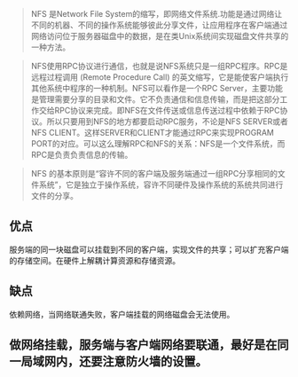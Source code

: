 > NFS 是Network File System的缩写，即网络文件系统.功能是通过网络让不同的机器、不同的操作系统能够彼此分享文件，让应用程序在客户端通过网络访问位于服务器磁盘中的数据，是在类Unix系统间实现磁盘文件共享的一种方法。

> NFS使用RPC协议进行通信，也就是说NFS系统只是一组RPC程序。RPC是远程过程调用 (Remote Procedure Call) 的英文缩写，它是能使客户端执行其他系统中程序的一种机制。NFS可以看作是一个RPC Server，主要功能是管理需要分享的目录和文件。它不负责通信和信息传输，而是把这部分工作交给RPC协议来完成。即NFS在文件传送或信息传送过程中依赖于RPC协议。所以只要用到NFS的地方都要启动RPC服务，不论是NFS SERVER或者NFS CLIENT。这样SERVER和CLIENT才能通过RPC来实现PROGRAM PORT的对应。可以这么理解RPC和NFS的关系：NFS是一个文件系统，而RPC是负责负责信息的传输。

> NFS 的基本原则是“容许不同的客户端及服务端通过一组RPC分享相同的文件系统”，它是独立于操作系统，容许不同硬件及操作系统的系统共同进行文件的分享。

## 优点
服务端的同一块磁盘可以挂载到不同的客户端，实现文件的共享；可以扩充客户端的存储空间。在硬件上解耦计算资源和存储资源。

## 缺点
依赖网络，当网络联通失败，客户端挂载的网络磁盘会无法使用。

## 做网络挂载，服务端与客户端网络要联通，最好是在同一局域网内，还要注意防火墙的设置。